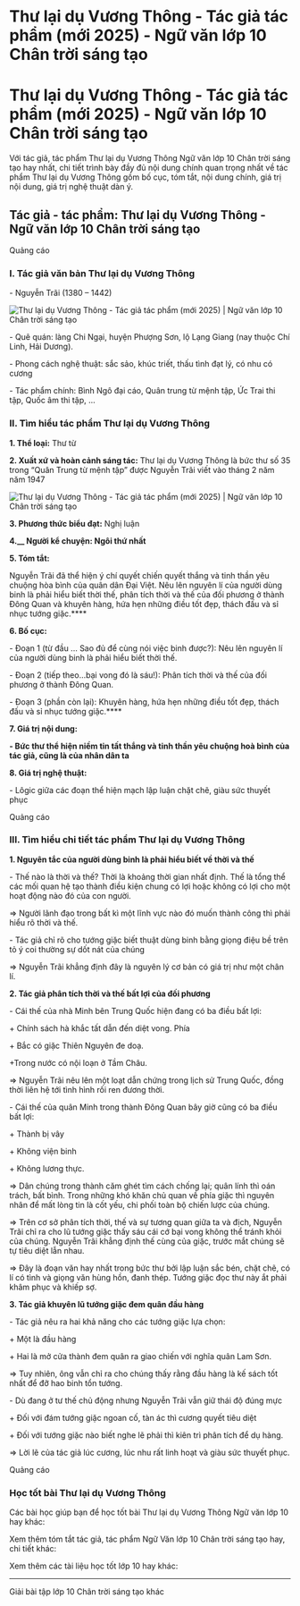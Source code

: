 # Thư lại dụ Vương Thông - Tác giả tác phẩm (mới 2025) - Ngữ văn lớp 10 Chân trời sáng tạo

# Thư lại dụ Vương Thông - Tác giả tác phẩm (mới 2025) - Ngữ văn lớp 10 Chân trời sáng tạo

Với tác giả, tác phẩm Thư lại dụ Vương Thông Ngữ văn lớp 10 Chân trời sáng tạo hay nhất, chi tiết trình bày đầy đủ nội dung chính quan trọng nhất về tác phẩm Thư lại dụ Vương Thông gồm bố cục, tóm tắt, nội dung chính, giá trị nội dung, giá trị nghệ thuật dàn ý.

## Tác giả - tác phẩm: Thư lại dụ Vương Thông - Ngữ văn lớp 10 Chân trời sáng tạo

Quảng cáo

### **I. Tác giả văn bản Thư lại dụ Vương Thông**

\- Nguyễn Trãi (1380 – 1442) 

![Thư lại dụ Vương Thông - Tác giả tác phẩm \(mới 2025\) | Ngữ văn lớp 10 Chân trời sáng tạo](https://vietjack.com/soan-van-lop-10-ct/images/tac-gia-tac-pham-thu-lai-du-vuong-thong.PNG)

\- Quê quán: làng Chi Ngại, huyện Phượng Sơn, lộ Lạng Giang (nay thuộc Chí Linh, Hải Dương).

\- Phong cách nghệ thuật: sắc sảo, khúc triết, thấu tình đạt lý, có nhu có cương 

\- Tác phẩm chính: Bình Ngô đại cáo, Quân trung từ mệnh tập, Ức Trai thi tập, Quốc âm thi tập, ...

### **II. Tìm hiểu tác phẩm Thư lại dụ Vương Thông**

**1\. Thể loại:** Thư từ

**2\. Xuất xứ và hoàn cảnh sáng tác:** Thư lại dụ Vương Thông là bức thư số 35 trong “Quân Trung từ mệnh tập” được Nguyễn Trãi viết vào tháng 2 năm năm 1947

![Thư lại dụ Vương Thông - Tác giả tác phẩm \(mới 2025\) | Ngữ văn lớp 10 Chân trời sáng tạo](https://vietjack.com/soan-van-lop-10-ct/images/tac-gia-tac-pham-thu-lai-du-vuong-thong-1.PNG)

**3\. Phương thức biểu đạt:** Nghị luận

**4.__ Người kể chuyện: **Ngôi thứ nhất****

**5\. Tóm tắt:**

Nguyễn Trãi đã thể hiện ý chí quyết chiến quyết thắng và tinh thần yêu chuộng hòa bình của quân dân Đại Việt. Nêu lên nguyên lí của người dùng binh là phải hiểu biết thời thế, phân tích thời và thế của đối phương ở thành Đông Quan và khuyên hàng, hứa hẹn những điều tốt đẹp, thách đấu và sỉ nhục tướng giặc.****

**6\. Bố cục:**

\- Đoạn 1 (từ đầu ... Sao đủ để cùng nói việc binh được?): Nêu lên nguyên lí của người dùng binh là phải hiểu biết thời thế.

\- Đoạn 2 (tiếp theo...bại vong đó là sáu!): Phân tích thời và thế của đối phương ở thành Đông Quan.

\- Đoạn 3 (phần còn lại): Khuyên hàng, hứa hẹn những điều tốt đẹp, thách đấu và sỉ nhục tướng giặc.****

**7\. Giá trị nội dung:**

**\- Bức thư thể hiện niềm tin tất thắng và tinh thần yêu chuộng hoà bình của tác giả, cũng là của nhân dân ta**

**8\. Giá trị nghệ thuật:**

\- Lôgic giữa các đoạn thể hiện mạch lập luận chặt chẽ, giàu sức thuyết phục

Quảng cáo

### **III. Tìm hiểu chi tiết tác phẩm Thư lại dụ Vương Thông**

**1\. Nguyên tắc của người dùng binh là phải hiểu biết về thời và thế**

\- Thế nào là thời và thế? Thời là khoảng thời gian nhất định. Thế là tổng thể các mối quan hệ tạo thành điều kiện chung có lợi hoặc không có lợi cho một hoạt động nào đó của con người. 

=> Người lãnh đạo trong bất kì một lĩnh vực nào đó muốn thành công thì phải hiểu rõ thời và thế.

\- Tác giả chỉ rõ cho tướng giặc biết thuật dùng binh bằng giọng điệu bề trên tỏ ý coi thường sự dốt nát của chúng

=> Nguyễn Trãi khẳng định đây là nguyên lý cơ bản có giá trị như một chân lí.

**2\. Tác giả phân tích thời và thế bất lợi của đối phương**

\- Cái thế của nhà Minh bên Trung Quốc hiện đang có ba điều bất lợi:

\+ Chính sách hà khắc tất dẫn đến diệt vong. Phía 

\+ Bắc có giặc Thiên Nguyên đe doạ. 

+Trong nước có nội loạn ở Tầm Châu. 

=> Nguyễn Trãi nêu lên một loạt dẫn chứng trong lịch sử Trung Quốc, đồng thời liên hệ tới tình hình rối ren đương thời.

\- Cái thế của quân Minh trong thành Đông Quan bây giờ cũng có ba điều bất lợi: 

\+ Thành bị vây

\+ Không viện binh

\+ Không lương thực. 

=> Dân chúng trong thành căm ghét tìm cách chống lại; quân lính thì oán trách, bất bình. Trong những khó khăn chủ quan về phía giặc thì nguyên nhân để mất lòng tin là cốt yếu, chi phối toàn bộ chiến lược của chúng. 

=> Trên cơ sở phân tích thời, thế và sự tương quan giữa ta và địch, Nguyễn Trãi chỉ ra cho lũ tướng giặc thấy sáu cái cớ bại vong không thể tránh khỏi của chúng. Nguyễn Trãi khẳng định thế cùng của giặc, trước mắt chúng sẽ tự tiêu diệt lẫn nhau. 

=> Đây là đoạn văn hay nhất trong bức thư bởi lập luận sắc bén, chặt chẽ, có lí có tình và giọng văn hùng hồn, đanh thép. Tướng giặc đọc thư này ắt phải khâm phục và khiếp sợ.

**3\. Tác giả khuyên lũ tướng giặc đem quân đầu hàng**

\- Tác giả nêu ra hai khả năng cho các tướng giặc lựa chọn: 

\+ Một là đầu hàng

\+ Hai là mở cửa thành đem quân ra giao chiến với nghĩa quân Lam Sơn.

=> Tuy nhiên, ông vẫn chỉ ra cho chúng thấy rằng đầu hàng là kế sách tốt nhất để đỡ hao binh tổn tướng.

\- Dù đang ở tư thế chủ động nhưng Nguyễn Trãi vẫn giữ thái độ đúng mực

\+ Đối với đám tướng giặc ngoan cố, tàn ác thì cương quyết tiêu diệt

\+ Đối với tướng giặc nào biết nghe lẽ phải thì kiên trì phân tích để dụ hàng. 

=> Lời lẽ của tác giả lúc cương, lúc nhu rất linh hoạt và giàu sức thuyết phục.

Quảng cáo

### **Học tốt bài Thư lại dụ Vương Thông**

Các bài học giúp bạn để học tốt bài Thư lại dụ Vương Thông Ngữ văn lớp 10 hay khác:

Xem thêm tóm tắt tác giả, tác phẩm Ngữ Văn lớp 10 Chân trời sáng tạo hay, chi tiết khác:

Xem thêm các tài liệu học tốt lớp 10 hay khác:

* * *

Giải bài tập lớp 10 Chân trời sáng tạo khác
